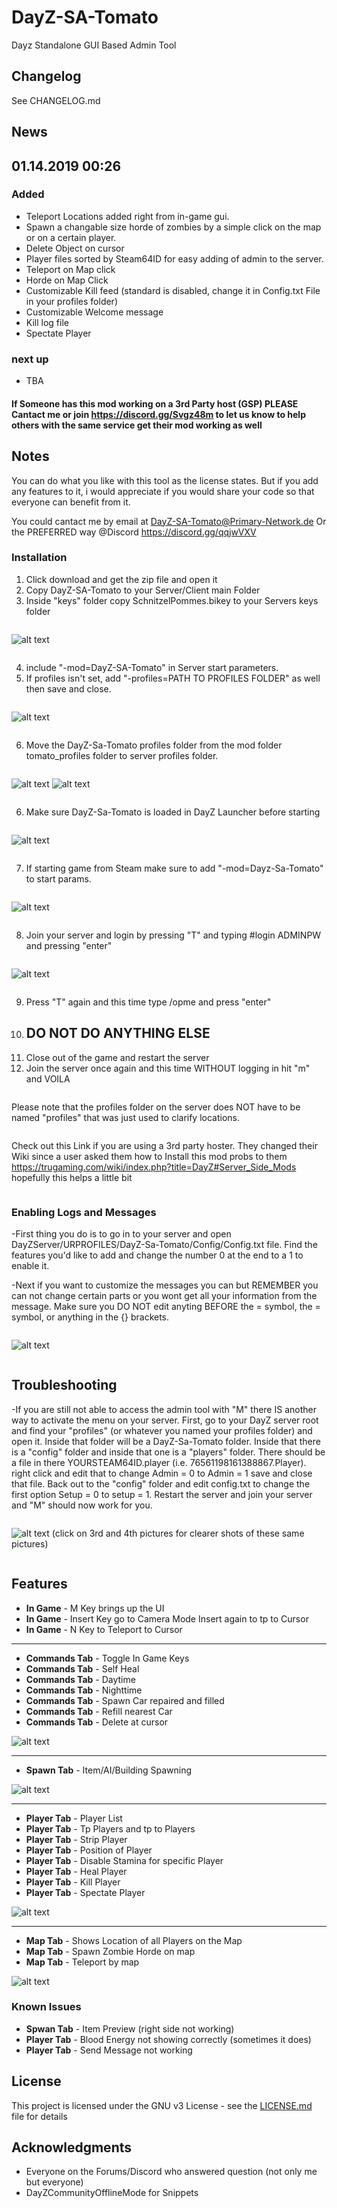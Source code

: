 # DayZ-SA-Tomato

Dayz Standalone GUI Based Admin Tool



## Changelog

See CHANGELOG.md

## News

## 01.14.2019 00:26


### Added 

- Teleport Locations added right from in-game gui.
- Spawn a changable size horde of zombies by a simple click on the map or on a certain player.
- Delete Object on cursor
- Player files sorted by Steam64ID for easy adding of admin to the server.
- Teleport on Map click
- Horde on Map Click 
- Customizable Kill feed (standard is disabled, change it in Config.txt File in your profiles folder)
- Customizable Welcome message
- Kill log file 
- Spectate Player


 ### next up
 
- TBA


#### If Someone has this mod working on a 3rd Party host (GSP) PLEASE Cantact me or join https://discord.gg/Svgz48m to let us know to help others with the same service get their mod working as well

##  Notes

You can do what you like with this tool as the license states. But if you add any features to it, i would appreciate if you would share your code so that everyone can benefit from it.


You could cantact me by email at DayZ-SA-Tomato@Primary-Network.de
Or the PREFERRED way @Discord https://discord.gg/qqjwVXV

### Installation

1. Click download and get the zip file and open it
1. Copy DayZ-SA-Tomato to your Server/Client main Folder
2. Inside "keys" folder copy SchnitzelPommes.bikey to your Servers keys folder
```
```
![alt text](https://i.ibb.co/5jcGNRQ/Screenshot-3.png)
```
```
4. include "-mod=DayZ-SA-Tomato" in Server start parameters.
5. If profiles isn't set, add "-profiles=PATH TO PROFILES FOLDER" as well then save and close.
```
```
![alt text](https://i.ibb.co/YdpXCwS/Screenshot-2.png)
```
```
6. Move the DayZ-Sa-Tomato profiles folder from the mod folder tomato_profiles folder to server profiles folder.
```
```
![alt text](https://i.ibb.co/0MgcHVW/Screenshot-3.png)
![alt text](https://i.ibb.co/MBvjR0k/Untitled2.png)
```
```
6. Make sure DayZ-Sa-Tomato is loaded in DayZ Launcher before starting
```
```
![alt text](https://i.ibb.co/427c1Mr/Screenshot-1.png)
```
```
7. If starting game from Steam make sure to add "-mod=Dayz-Sa-Tomato" to start params.
```
```
![alt text](https://i.ibb.co/t3swkS3/Screenshot-7.png)
```
```
8. Join your server and login by pressing "T" and typing #login ADMINPW and pressing "enter"
```
```
![alt text](https://i.ibb.co/Sv78jk2/Screenshot-12.png)
```
```
9. Press "T" again and this time type /opme and press "enter"
10. ## DO NOT DO ANYTHING ELSE
11. Close out of the game and restart the server
12. Join the server once again and this time WITHOUT logging in hit "m" and VOILA
```
```
Please note that the profiles folder on the server does NOT have to be named "profiles" that was just used to clarify locations.
```
```
Check out this Link if you are using a 3rd party hoster. They changed their Wiki since a user asked them how to Install this mod probs to them https://trugaming.com/wiki/index.php?title=DayZ#Server_Side_Mods hopefully this helps a little bit
```
```
### Enabling Logs and Messages

-First thing you do is to go in to your server and open DayZServer/URPROFILES/DayZ-Sa-Tomato/Config/Config.txt file. Find the features you'd like to add and change the number 0 at the end to a 1 to enable it.

-Next if you want to customize the messages you can but REMEMBER you can not change certain parts or you wont get all your information from the message. Make sure you DO NOT edit anyting BEFORE the = symbol, the = symbol, or anything in the {} brackets.
```
```
![alt text](https://i.ibb.co/4KWcsCJ/Screenshot-2.png)
```
```

## Troubleshooting

-If you are still not able to access the admin tool with "M" there IS another way to activate the menu on your server. First, go to your DayZ server root and find your "profiles" (or whatever you named your profiles folder) and open it. Inside that folder will be a DayZ-Sa-Tomato folder. Inside that there is a "config" folder and inside that one is a "players" folder. There should be a file in there YOURSTEAM64ID.player (i.e. 76561198161388867.Player). right click and edit that to change Admin = 0 to Admin = 1 save and close that file. Back out to the "config" folder and edit config.txt to change the first option Setup = 0 to setup = 1. Restart the server and join your server and "M" should now work for you.
```
```
![alt text](https://i.ibb.co/7txxPKh/Screenshot-8.png)
(click on 3rd and 4th pictures for clearer shots of these same pictures)
```
```
## Features

* **In Game** - M Key brings up the UI
* **In Game** - Insert Key go to Camera Mode Insert again to tp to Cursor
* **In Game** - N Key to Teleport to Cursor

------------

* **Commands Tab** - Toggle In Game Keys
* **Commands Tab** - Self Heal
* **Commands Tab** - Daytime
* **Commands Tab** - Nighttime
* **Commands Tab** - Spawn Car repaired and filled
* **Commands Tab** - Refill nearest Car
* **Commands Tab** - Delete at cursor




![alt text](https://i.ibb.co/f2f231q/COMMANDS.jpg)

------------

* **Spawn Tab** - Item/AI/Building Spawning




![alt text](https://i.ibb.co/rGY1kWS/SPAWN.jpg)

------------

* **Player Tab** - Player List
* **Player Tab** - Tp Players and tp to Players
* **Player Tab** - Strip Player
* **Player Tab** - Position of Player
* **Player Tab** - Disable Stamina for specific Player 
* **Player Tab** - Heal Player
* **Player Tab** - Kill Player
* **Player Tab** - Spectate Player




![alt text](https://i.ibb.co/HNtddT5/PLAYER.jpg)

------------

* **Map Tab** - Shows Location of all Players on the Map
* **Map Tab** - Spawn Zombie Horde on map
* **Map Tab** - Teleport by map




![alt text](https://i.ibb.co/h73WcvQ/MAP.jpg)


### Known Issues
* **Spwan Tab** - Item Preview (right side not working)
* **Player Tab** - Blood Energy not showing correctly (sometimes it does)
* **Player Tab** - Send Message not working

## License

This project is licensed under the GNU v3 License - see the [LICENSE.md](LICENSE.md) file for details

## Acknowledgments

* Everyone on the Forums/Discord who answered question (not only me but everyone)
* DayZCommunityOfflineMode for Snippets

